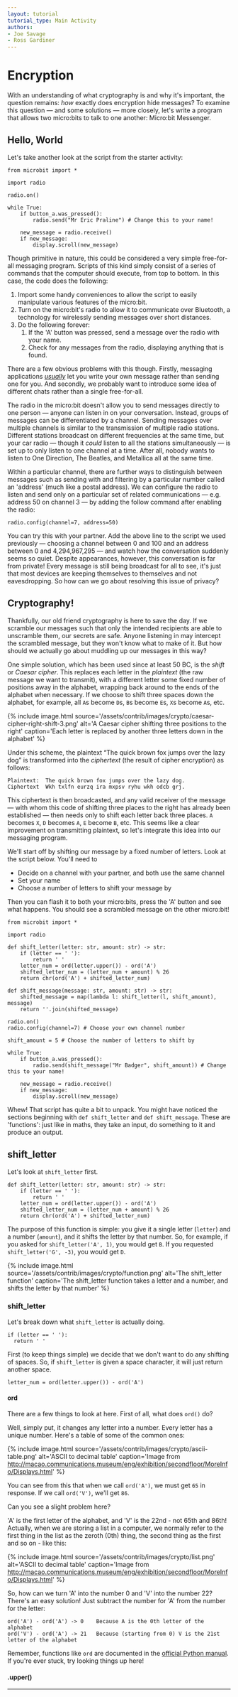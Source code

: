 ```yaml
---
layout: tutorial
tutorial_type: Main Activity
authors:
- Joe Savage
- Ross Gardiner
---
```


# Encryption

With an understanding of what cryptography is and why it's important, the question remains: *how* exactly does encryption hide messages? To examine this question — and some solutions — more closely, let's write a program that allows two micro:bits to talk to one another: Micro:bit Messenger.

## Hello, World

Let's take another look at the script from the starter activity:

```
from microbit import *

import radio

radio.on()

while True:
    if button_a.was_pressed():
        radio.send("Mr Eric Praline") # Change this to your name!

    new_message = radio.receive()
    if new_message:
        display.scroll(new_message)
```

Though primitive in nature, this could be considered a very simple free-for-all messaging program. Scripts of this kind simply consist of a series of commands that the computer should execute, from top to bottom. In this case, the code does the following:

1. Import some handy conveniences to allow the script to easily manipulate various features of the micro:bit.
2. Turn on the micro:bit's radio to allow it to communicate over Bluetooth, a technology for wirelessly sending messages over short distances.
3. Do the following forever:
	1. If the 'A' button was pressed, send a message over the radio with your name.
	2. Check for any messages from the radio, displaying anything that is found.

There are a few obvious problems with this though. Firstly, messaging applications [*usually*](https://en.wikipedia.org/wiki/Yo_(app)) let you write your own message rather than sending one for you. And secondly, we probably want to introduce some idea of different chats rather than a single free-for-all.

<!-- TODO: Add alphabet selection -->

The radio in the micro:bit doesn't allow you to send messages directly to one person — anyone can listen in on your conversation. Instead, groups of messages can be differentiated by a channel. Sending messages over multiple channels is similar to the transmission of multiple radio stations. Different stations broadcast on different frequencies at the same time, but your car radio — though it *could* listen to all the stations simultaneously — is set up to only listen to one channel at a time. After all, nobody wants to listen to One Direction, The Beatles, and Metallica all at the same time.

Within a particular channel, there are further ways to distinguish between messages such as sending with and filtering by a particular number called an 'address' (much like a postal address). We can configure the radio to listen and send only on a particular set of related communications — e.g. address 50 on channel 3 — by adding the follow command after enabling the radio:

```
radio.config(channel=7, address=50)
```

You can try this with your partner. Add the above line to the script we used previously — choosing a channel between 0 and 100 and an address between 0 and 4,294,967,295 — and watch how the conversation suddenly seems so quiet. Despite appearances, however, this conversation is far from private! Every message is still being broadcast for all to see, it's just that most devices are keeping themselves to themselves and not eavesdropping. So how can we go about resolving this issue of privacy?

## Cryptography!

Thankfully, our old friend cryptography is here to save the day. If we scramble our messages such that only the intended recipients are able to unscramble them, our secrets are safe. Anyone listening in may intercept the scrambled message, but they won't know what to make of it. But how should we actually go about muddling up our messages in this way?

One simple solution, which has been used since at least 50 BC, is the *shift* or *Caesar cipher*. This replaces each letter in the *plaintext* (the raw message we want to transmit), with a different letter some fixed number of positions away in the alphabet, wrapping back around to the ends of the alphabet when necessary. If we choose to shift three spaces down the alphabet, for example, all `A`s become `D`s, `B`s become `E`s, `X`s become `A`s, etc.

{% include image.html source='/assets/contrib/images/crypto/caesar-cipher-right-shift-3.png' alt='A Caesar cipher shifting three positions to the right' caption='Each letter is replaced by another three letters down in the alphabet' %}

Under this scheme, the plaintext “The quick brown fox jumps over the lazy dog” is transformed into the *ciphertext* (the result of cipher encryption) as follows:

```
Plaintext:  The quick brown fox jumps over the lazy dog.
Ciphertext  Wkh txlfn eurzq ira mxpsv ryhu wkh odcb grj.
```

This ciphertext is then broadcasted, and any valid receiver of the message — with whom this code of shifting three places to the right has already been established — then needs only to shift each letter back three places. `A` becomes `X`, `D` becomes `A`, `E` become `B`, etc. This seems like a clear improvement on transmitting plaintext, so let's integrate this idea into our messaging program.

We'll start off by shifting our message by a fixed number of letters. Look at the script below. You'll need to

* Decide on a channel with your partner, and both use the same channel
* Set your name
* Choose a number of letters to shift your message by

Then you can flash it to both your micro:bits, press the 'A' button and see what happens. You should see a scrambled message on the other micro:bit!

```
from microbit import *

import radio

def shift_letter(letter: str, amount: str) -> str:
    if (letter == ' '):
        return ' '
    letter_num = ord(letter.upper()) - ord('A')
    shifted_letter_num = (letter_num + amount) % 26
    return chr(ord('A') + shifted_letter_num)

def shift_message(message: str, amount: str) -> str:
    shifted_message = map(lambda l: shift_letter(l, shift_amount), message)
    return ''.join(shifted_message)

radio.on()
radio.config(channel=7) # Choose your own channel number

shift_amount = 5 # Choose the number of letters to shift by

while True:
    if button_a.was_pressed():
        radio.send(shift_message("Mr Badger", shift_amount)) # Change this to your name!

    new_message = radio.receive()
    if new_message:
        display.scroll(new_message)
```

Whew! That script has quite a bit to unpack. You might have noticed the sections beginning with `def shift_letter` and `def shift_message`. These are 'functions': just like in maths, they take an input, do something to it and produce an output.

## shift_letter

Let's look at `shift_letter` first.

```
def shift_letter(letter: str, amount: str) -> str:
    if (letter == ' '):
        return ' '
    letter_num = ord(letter.upper()) - ord('A')
    shifted_letter_num = (letter_num + amount) % 26
    return chr(ord('A') + shifted_letter_num)
```

The purpose of this function is simple: you give it a single letter (`letter`) and a number (`amount`), and it shifts the letter by that number. So, for example, if you asked for `shift_letter('A', 1)`, you would get `B`. If you requested `shift_letter('G', -3)`, you would get `D`.

{% include image.html source='/assets/contrib/images/crypto/function.png' alt='The shift_letter function' caption='The shift_letter function takes a letter and a number, and shifts the letter by that number' %}

### shift_letter

Let's break down what `shift_letter` is actually doing.

```
if (letter == ' '):
  return ' '
```

First (to keep things simple) we decide that we don't want to do any shifting of spaces. So, if `shift_letter` is given a space character, it will just return another space.

```
letter_num = ord(letter.upper()) - ord('A')
```

#### ord

There are a few things to look at here. First of all, what does `ord()` do?

Well, simply put, it changes any letter into a number. Every letter has a unique number. Here's a table of some of the common ones:

{% include image.html source='/assets/contrib/images/crypto/ascii-table.png' alt='ASCII to decimal table' caption='Image from http://macao.communications.museum/eng/exhibition/secondfloor/MoreInfo/Displays.html' %}

You can see from this that when we call `ord('A')`, we must get `65` in response. If we call `ord('V')`, we'll get `86`.

Can you see a slight problem here?

'A' is the first letter of the alphabet, and 'V' is the 22nd - not 65th and 86th! Actually, when we are storing a list in a computer, we normally refer to the first thing in the list as the zeroth (0th) thing, the second thing as the first and so on - like this:

{% include image.html source='/assets/contrib/images/crypto/list.png' alt='ASCII to decimal table' caption='Image from http://macao.communications.museum/eng/exhibition/secondfloor/MoreInfo/Displays.html' %}

So, how can we turn 'A' into the number 0 and 'V' into the number 22? There's an easy solution! Just subtract the number for 'A' from the number for the letter:

```
ord('A') - ord('A') -> 0    Because A is the 0th letter of the alphabet
ord('V') - ord('A') -> 21   Because (starting from 0) V is the 21st letter of the alphabet
```

Remember, functions like `ord` are documented in the [official Python manual](https://docs.python.org/3/library/functions.html#ord). If you're ever stuck, try looking things up here!

#### .upper()

---

<!-- TODO: -->
<!-- - Actually implement the thing -->
<!-- - The language is too closely related to English (e.g. punctuation, letter frequency, etc.), hence cryptanalysis is easy. Try it out by using X script to log messages from another group and then break their encryption! -->
<!-- - Lead into the issue that we needed initial secret communication in the first place, which isn't always possible over the Internet -->
<!-- - Replace ASCII table image -->

